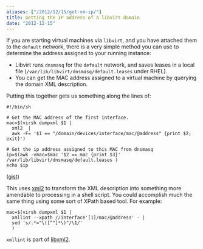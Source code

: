 ```yaml
---
aliases: ["/2012/12/15/get-vm-ip/"]
title: Getting the IP address of a libvirt domain
date: "2012-12-15"
---
```


If you are starting virtual machines via `libvirt`, and you have
attached them to the `default` network, there is a very simple method
you can use to determine the address assigned to your running
instance:

- Libvirt runs `dnsmasq` for the `default` network, and saves leases
  in a local file (`/var/lib/libvirt/dnsmasq/default.leases` under
  RHEL).
- You can get the MAC address assigned to a virtual machine by
  querying the domain XML description.

Putting this together gets us something along the lines of:

    #!/bin/sh

    # Get the MAC address of the first interface.
    mac=$(virsh dumpxml $1 |
      xml2  |
      awk -F= '$1 == "/domain/devices/interface/mac/@address" {print $2; exit}')

    # Get the ip address assigned to this MAC from dnsmasq
    ip=$(awk -vmac=$mac '$2 == mac {print $3}' /var/lib/libvirt/dnsmasq/default.leases )
    echo $ip

([gist](https://gist.github.com/4300055))

This uses [xml2][] to transform the XML description into something
more amendable to processing in a shell script.  You could accomplish
much the same thing using some sort of XPath based tool.  For example:

    mac=$(virsh dumpxml $1 |
      xmllint --xpath //interface'[1]/mac/@address' - |
      sed 's/.*="\([^"]*\)"/\1/'
      )

`xmllint` is part of [libxml2][].

[xml2]: http://ofb.net/~egnor/xml2/
[libxml2]: http://www.xmlsoft.org/

